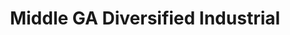 ---
title: "Middle GA Diversified Industrial"
url: /soperton/middle-ga-diversified-industrial/
shop: Textil
---